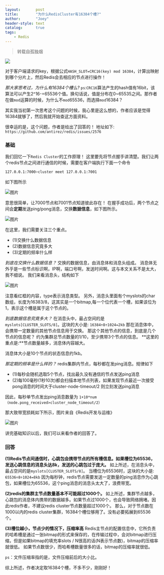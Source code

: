 ```yaml
---
layout:       post
title:        "为什么RedisCluster有16384个槽?"
author:       "Joey"
header-style: text
catalog:      true
tags:
    - Redis
---
```


> 转载自孤独烟

![](https://note.youdao.com/yws/api/personal/file/WEB6ad7346a5e313b4ef41d2fb204fa12d0?method=download&shareKey=cf2e5eb203d1d989b509a46e21fed6dd)

对于客户端请求的key，根据公式`HASH_SLOT=CRC16(key) mod 16384`，计算出映射到哪个分片上，然后Redis会去相应的节点进行操作！

*那大家思考过，为什么有16384个槽么?*
`ps`:`CRC16`算法产生的hash值有16bit，该算法可以产生2^16-=65536个值。换句话说，值是分布在0~65535之间。那作者在做`mod`运算的时候，为什么不`mod`65536，而选择`mod`16384？

其实我当初第一次思考这个问题的时候，我心里是这么想的，作者应该是觉得16384就够了，然后我就开始查这方面资料。

很幸运的是，这个问题，作者是给出了回答的！
地址如下:
`https://github.com/antirez/redis/issues/2576`

### 基础

我们回忆一下`Redis Cluster`的工作原理！
这里要先将节点握手讲清楚。我们让两个redis节点之间进行通信的时候，需要在客户端执行下面一个命令

```bash
127.0.0.1:7000>cluster meet 127.0.0.1:7001
```

如下图所示

![图片](https://note.youdao.com/yws/api/personal/file/WEB7e6a69d5274557e1d754c0da63b39d06?method=download&shareKey=41403edf8272570c2925b0cf980f2020)

意思很简单，让7000节点和7001节点知道彼此存在！
在握手成功后，两个节点之间会**定期**发送ping/pong消息，交换**数据信息**，如下图所示。

![图片](https://note.youdao.com/yws/api/personal/file/WEB76aa6ace5cf6076f751670a44ba30ae0?method=download&shareKey=c826e172945735b279aa8e858dd0b877)



在这里，我们需要关注三个重点。

- (1)交换什么数据信息
- (2)数据信息究竟多大
- (3)定期的频率什么样

*到底在交换什么数据信息？*
交换的数据信息，由消息体和消息头组成。
消息体无外乎是一些节点标识啊，IP啊，端口号啊，发送时间啊。这与本文关系不是太大，我不细说。
我们来看消息头，结构如下

![图片](https://note.youdao.com/yws/api/personal/file/WEB4cf6f9cc42ce5a50f81a3def33cb0e36?method=download&shareKey=8b08ae2e64d261591f81fa42db1c8eb9)

注意看红框的内容，type表示消息类型。
另外，消息头里面有个myslots的char数组，长度为16383/8，这其实是一个bitmap,每一个位代表一个槽，如果该位为1，表示这个槽是属于这个节点的。

*到底数据信息究竟多大？*
在消息头中，最占空间的是`myslots[CLUSTER_SLOTS/8]`。这块的大小是:
`16384÷8÷1024=2kb`
那在消息体中，会携带一定数量的其他节点信息用于交换。
那这个其他节点的信息，到底是几个节点的信息呢？
约为集群总节点数量的1/10，至少携带3个节点的信息。
**这里的重点是:**节点数量越多，消息体内容越大。

消息体大小是10个节点的状态信息约1kb。

*那定期的频率是什么样的？*
redis集群内节点，每秒都在发ping消息。规律如下

- (1)每秒会随机选取5个节点，找出最久没有通信的节点发送ping消息
- (2)每100毫秒(1秒10次)都会扫描本地节点列表，如果发现节点最近一次接受pong消息的时间大于cluster-node-timeout/2 则立刻发送ping消息

因此，每秒单节点发出ping消息数量为
`1+10*num（node.pong_received>cluster_node_timeout/2）`

那大致带宽损耗如下所示，图片来自《Redis开发与运维》

![图片](https://note.youdao.com/yws/api/personal/file/WEBc1b1bd0a2c7eaeaab6110d83f166e344?method=download&shareKey=bbb97324fa5d57c28ad44d73ea84b9b5)

讲完基础知识以后，我们可以来看作者的回答了。

### 回答

**(1)Redis节点间通信时，心跳包会携带节点的所有槽信息。如果槽位为65536，发送心跳信息的消息头达8k，发送的心跳包过于庞大。**
如上所述，在消息头中，最占空间的是`myslots[CLUSTER_SLOTS/8]`。
当槽位为65536时，这块的大小是:
`65536÷8÷1024=8kb`
因为每秒钟，redis节点需要发送一定数量的ping消息作为心跳包，如果槽位为65536，这个ping消息的消息头太大了，浪费带宽。

**(2)redis的集群主节点数量基本不可能超过1000个。**
如上所述，集群节点越多，心跳包的消息体内携带的数据越多。如果节点过1000个，也会导致网络拥堵。因此redis作者，不建议redis cluster节点数量超过1000个。
那么，对于节点数在1000以内的redis cluster集群，16384个槽位够用了。没有必要拓展到65536个。

**(3)槽位越小，节点少的情况下，压缩率高**
Redis主节点的配置信息中，它所负责的哈希槽是通过一张bitmap的形式来保存的，在传输过程中，会对bitmap进行压缩，但是如果bitmap的填充率slots / N很高的话(N表示节点数)，bitmap的压缩率就很低。
如果节点数很少，而哈希槽数量很多的话，bitmap的压缩率就很低。

`ps`：文件压缩率指的是，文件压缩前后的大小比。

综上所述，作者决定取16384个槽，不多不少，刚刚好！

